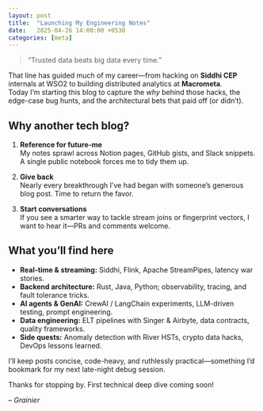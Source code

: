 ```yaml
---
layout: post
title:  "Launching My Engineering Notes"
date:   2025-04-26 14:00:00 +0530
categories: [meta]
---
```


> “Trusted data beats big data every time.”

That line has guided much of my career—from hacking on **Siddhi CEP** internals at WSO2 to building distributed analytics at **Macrometa**.  
Today I’m starting this blog to capture the *why* behind those hacks, the edge-case bug hunts, and the architectural bets that paid off (or didn’t).

## Why another tech blog?

1. **Reference for future-me**  
   My notes sprawl across Notion pages, GitHub gists, and Slack snippets. A single public notebook forces me to tidy them up.

2. **Give back**  
   Nearly every breakthrough I’ve had began with someone’s generous blog post. Time to return the favor.

3. **Start conversations**  
   If you see a smarter way to tackle stream joins or fingerprint vectors, I want to hear it—PRs and comments welcome.

## What you’ll find here

- **Real-time & streaming:** Siddhi, Flink, Apache StreamPipes, latency war stories.  
- **Backend architecture:** Rust, Java, Python; observability, tracing, and fault tolerance tricks.  
- **AI agents & GenAI:** CrewAI / LangChain experiments, LLM-driven testing, prompt engineering.  
- **Data engineering:** ELT pipelines with Singer & Airbyte, data contracts, quality frameworks.  
- **Side quests:** Anomaly detection with River HSTs, crypto data hacks, DevOps lessons learned.

I’ll keep posts concise, code-heavy, and ruthlessly practical—something I’d bookmark for my next late-night debug session.

Thanks for stopping by. First technical deep dive coming soon!

*– Grainier*
